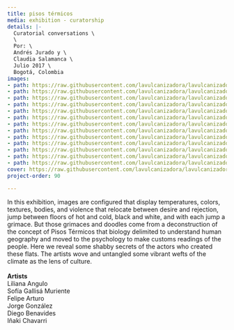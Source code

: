 ```yaml
---
title: pisos térmicos
media: exhibition - curatorship
details: |-
  Curatorial conversations \
  \
  Por: \
  Andrés Jurado y \
  Claudia Salamanca \
  Julio 2017 \
  Bogotá, Colombia
images:
- path: https://raw.githubusercontent.com/lavulcanizadora/lavulcanizadora/main/uploads/pisos-termicos/pisos-termicos-1.jpg
- path: https://raw.githubusercontent.com/lavulcanizadora/lavulcanizadora/main/uploads/pisos-termicos/pisos-termicos-2.jpg
- path: https://raw.githubusercontent.com/lavulcanizadora/lavulcanizadora/main/uploads/pisos-termicos/pisos-termicos-3.jpg
- path: https://raw.githubusercontent.com/lavulcanizadora/lavulcanizadora/main/uploads/pisos-termicos/pisos-termicos-4.jpg
- path: https://raw.githubusercontent.com/lavulcanizadora/lavulcanizadora/main/uploads/pisos-termicos/pisos-termicos-5.jpg
- path: https://raw.githubusercontent.com/lavulcanizadora/lavulcanizadora/main/uploads/pisos-termicos/pisos-termicos-6.jpg
- path: https://raw.githubusercontent.com/lavulcanizadora/lavulcanizadora/main/uploads/pisos-termicos/pisos-termicos-7.jpg
- path: https://raw.githubusercontent.com/lavulcanizadora/lavulcanizadora/main/uploads/pisos-termicos/pisos-termicos-8.jpg
- path: https://raw.githubusercontent.com/lavulcanizadora/lavulcanizadora/main/uploads/pisos-termicos/pisos-termicos-9.jpg
- path: https://raw.githubusercontent.com/lavulcanizadora/lavulcanizadora/main/uploads/pisos-termicos/pisos-termicos-10.jpg
- path: https://raw.githubusercontent.com/lavulcanizadora/lavulcanizadora/main/uploads/pisos-termicos/pisos-termicos-11.jpg
- path: https://raw.githubusercontent.com/lavulcanizadora/lavulcanizadora/main/uploads/pisos-termicos/pisos-termicos-12.jpg
- path: https://raw.githubusercontent.com/lavulcanizadora/lavulcanizadora/main/uploads/pisos-termicos/pisos-termicos-13.jpg
cover: https://raw.githubusercontent.com/lavulcanizadora/lavulcanizadora/main/uploads/project-covers/pisostermicos-cover.png
project-order: 90

---
```

In this exhibition, images are configured that display temperatures, colors, textures, bodies, and violence that relocate between desire and rejection, jump between floors of hot and cold, black and white, and with each jump a grimace. But those grimaces and doodles come from a deconstruction of the concept of Pisos Térmicos that biology delimited to understand human geography and moved to the psychology to make customs readings of the people. Here we reveal some shabby secrets of the actors who created these flats. The artists wove and untangled some vibrant wefts of the climate as the lens of culture.
<br>
<br>
**Artists**<br>
Liliana Angulo<br>
Sofía Gallisá Muriente<br>
Felipe Arturo<br>
Jorge González<br>
Diego Benavides<br>
Iñaki Chavarri<br>
